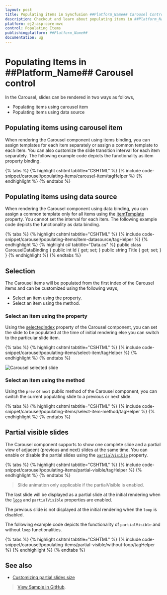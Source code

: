 ```yaml
---
layout: post
title: Populating items in Syncfusion ##Platform_Name## Carousel Control | Syncfusion
description: Checkout and learn about populating items in ##Platform_Name## Carousel control of Syncfusion Essential JS 2 and more details.
platform: ej2-asp-core-mvc
control: Populating Items
publishingplatform: ##Platform_Name##
documentation: ug
---
```


# Populating Items in ##Platform_Name## Carousel control

In the Carousel, slides can be rendered in two ways as follows,

* Populating items using carousel item
* Populating items using data source

## Populating items using carousel item

When rendering the Carousel component using items binding, you can assign templates for each item separately or assign a common template to each item. You can also customize the slide transition interval for each item separately. The following example code depicts the functionality as item property binding.

{% tabs %}
{% highlight cshtml tabtitle="CSHTML" %}
{% include code-snippet/carousel/populating-items/carousel-item/tagHelper %}
{% endhighlight %}
{% endtabs %}

## Populating items using data source

When rendering the Carousel component using data binding, you can assign a common template only for all items using the [itemTemplate](https://help.syncfusion.com/cr/aspnetcore-js2/Syncfusion.EJ2.Navigations.Carousel.html#Syncfusion_EJ2_Navigations_Carousel_ItemTemplate) property. You cannot set the interval for each item. The following example code depicts the functionality as data binding.

{% tabs %}
{% highlight cshtml tabtitle="CSHTML" %}
{% include code-snippet/carousel/populating-items/item-datasource/tagHelper %}
{% endhighlight %}
{% highlight c# tabtitle="Data.cs" %}
public class CarouselDataBinding
{
    public int Id { get; set; }
    public string Title { get; set; }
}
{% endhighlight %}
{% endtabs %}

## Selection

The Carousel items will be populated from the first index of the Carousel items and can be customized using the following ways,

* Select an item using the property.
* Select an item using the method.

### Select an item using the property

Using the [selectedIndex](https://help.syncfusion.com/cr/aspnetcore-js2/Syncfusion.EJ2.Navigations.Carousel.html#Syncfusion_EJ2_Navigations_Carousel_SelectedIndex) property of the Carousel component, you can set the slide to be populated at the time of initial rendering else you can switch to the particular slide item.

{% tabs %}
{% highlight cshtml tabtitle="CSHTML" %}
{% include code-snippet/carousel/populating-items/select-item/tagHelper %}
{% endhighlight %}
{% endtabs %}

![Carousel selected slide](images/selected_index.png)

### Select an item using the method

Using the `prev` or `next` public method of the Carousel component, you can switch the current populating slide to a previous or next slide.

{% tabs %}
{% highlight cshtml tabtitle="CSHTML" %}
{% include code-snippet/carousel/populating-items/select-item-method/tagHelper %}
{% endhighlight %}
{% endtabs %}

## Partial visible slides

The Carousel component supports to show one complete slide and a partial view of adjacent (previous and next) slides at the same time. You can enable or disable the partial slides using the [`partialVisible`](../api/carousel/#partialVisible) property.

{% tabs %}
{% highlight cshtml tabtitle="CSHTML" %}
{% include code-snippet/carousel/populating-items/partial-visible/tagHelper %}
{% endhighlight %}
{% endtabs %}

> Slide animation only applicable if the partialVisible is enabled.

The last slide will be displayed as a partial slide at the initial rendering when the [`loop`](../api/carousel/#loop) and `partialVisible` properties are enabled.

The previous slide is not displayed at the initial rendering when the `loop` is disabled.

The following example code depicts the functionality of `partialVisible` and without `loop` functionalities.

{% tabs %}
{% highlight cshtml tabtitle="CSHTML" %}
{% include code-snippet/carousel/populating-items/partial-visible/without-loop/tagHelper %}
{% endhighlight %}
{% endtabs %}

## See also

* [Customizing partial slides size](../carousel/styles-and-appearance.md)

> [View Sample in GitHub](https://github.com/SyncfusionExamples/ASP-NET-Core-UG-Examples/tree/main/Carousel/CarouselUGSample).